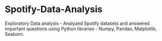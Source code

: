 # Spotify-Data-Analysis
Exploratory Data analysis -  Analyzed Spotify datasets and answered important questions using Python libraries - Numpy, Pandas, Matplotlib, Seaborn.
